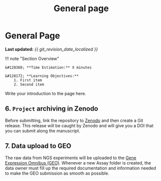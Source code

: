 ﻿---
title: General page
summary: A brief description of my document.
---

<!--
# Put above to hide navigation (left), toc (right) or footer (bottom)

hide:
  - navigation 
  - toc
  - footer 

# You should hide the navigation if there are no subsections
# You should hide the Table of Contents if there are no important titles
-->

# General Page

**Last updated:** *{{ git_revision_date_localized }}*

!!! note "Section Overview"

    &#128368; **Time Estimation:** X minutes  

    &#128172; **Learning Objectives:**    
        1. First item  
        2. Second item  

    
Write your introduction to the page here.

## 6. `Project` archiving in Zenodo

Before submitting, link the repository to [Zenodo](https://zenodo.org/) and then create a Git release. This release will be caught by Zenodo and will give you a DOI that you can submit along the manuscript.

## 7. Data upload to GEO

The raw data from NGS experiments will be uploaded to the [Gene Expression Omnibus (GEO)](https://www.ncbi.nlm.nih.gov/geo/).
Whenever a new Assay folder is created, the data owner must fill up the required documentation and information needed to make the GEO submission as smooth as possible.
